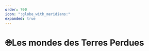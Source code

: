 ```yaml
---
order: 700
icon: ":globe_with_meridians:"
expanded: true
---
```


<style>
h1:before { content: "🌐" }
</style> 


# Les mondes des Terres Perdues



